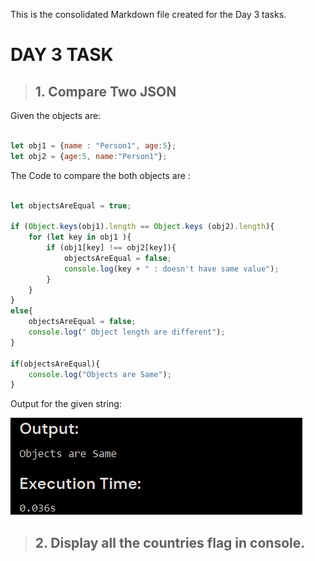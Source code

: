 This is the consolidated Markdown file created for the Day 3 tasks.

# DAY 3 TASK

> ## 1. Compare Two JSON

Given the objects are:

```js

let obj1 = {name : "Person1", age:5};
let obj2 = {age:5, name:"Person1"};
```


The Code to compare the both objects are :

```js

let objectsAreEqual = true;

if (Object.keys(obj1).length == Object.keys (obj2).length){
    for (let key in obj1 ){
        if (obj1[key] !== obj2[key]){
            objectsAreEqual = false;
            console.log(key + " : doesn't have same value");
        }
    }
}
else{
    objectsAreEqual = false;
    console.log(" Object length are different");
}

if(objectsAreEqual){
    console.log("Objects are Same");
}

```
Output for the given string:

![](https://github.com/tsk-balaji/MainBootCamp/blob/main/Tasks/Tasks/TaskScreenshot/Task3.1.png)






> ## 2.  Display all the countries flag in console.
>
> 